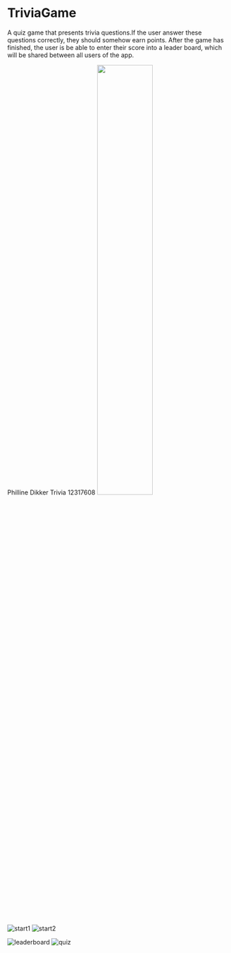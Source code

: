 # TriviaGame

A quiz game that presents trivia questions.If the user answer these questions correctly, they should somehow earn points.
After the game has finished, the user is be able to enter their score into a leader board, which will be shared between all users of the app.


Philline Dikker Trivia 12317608
<img src="https://user-images.githubusercontent.com/43133057/49860955-183bf000-fdfb-11e8-9293-86e47a7d0307.png" width="50%" height="50%"/>
![start1]()
![start2](https://user-images.githubusercontent.com/43133057/49860957-183bf000-fdfb-11e8-9b22-e3b807149d3e.png)



![leaderboard](https://user-images.githubusercontent.com/43133057/49860953-17a35980-fdfb-11e8-8ac6-9d0f43d33eaa.png)
![quiz](https://user-images.githubusercontent.com/43133057/49860954-17a35980-fdfb-11e8-8470-af7f5cc6fa6c.png)

